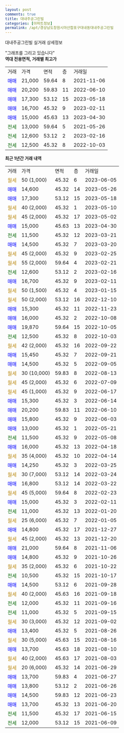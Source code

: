 ```yaml
---
layout: post
comments: true
title: 대내주공그린빌
categories: [아파트정보]
permalink: /apt/경상남도창원시마산합포구대내동대내주공그린빌
---
```


대내주공그린빌 실거래 상세정보

<script type="text/javascript">
  google.charts.load('current', {'packages':['line', 'corechart']});
  google.charts.setOnLoadCallback(drawChart);

  function drawChart() {
    var data = new google.visualization.DataTable();
    data.addColumn('date', '거래일');
    data.addColumn('number', "매매");
    data.addColumn('number', "전세");
    data.addColumn('number', "전매");

    data.addRows([[new Date(Date.parse("2023-06-05")), null, null, null], [new Date(Date.parse("2023-05-26")), 14600, null, null], [new Date(Date.parse("2023-05-18")), 17300, null, null], [new Date(Date.parse("2023-05-10")), null, null, null], [new Date(Date.parse("2023-05-02")), null, null, null], [new Date(Date.parse("2023-04-30")), 15000, null, null], [new Date(Date.parse("2023-03-21")), null, 11500, null], [new Date(Date.parse("2023-03-20")), 14500, null, null], [new Date(Date.parse("2023-02-25")), null, null, null], [new Date(Date.parse("2023-02-21")), null, null, null], [new Date(Date.parse("2023-02-16")), null, 12600, null], [new Date(Date.parse("2023-02-11")), 16700, null, null], [new Date(Date.parse("2023-01-15")), null, null, null], [new Date(Date.parse("2022-12-10")), null, null, null], [new Date(Date.parse("2022-11-23")), 15300, null, null], [new Date(Date.parse("2022-10-08")), 16000, null, null], [new Date(Date.parse("2022-10-05")), 19870, null, null], [new Date(Date.parse("2022-10-03")), null, 12500, null], [new Date(Date.parse("2022-09-22")), null, null, null], [new Date(Date.parse("2022-09-21")), 15450, null, null], [new Date(Date.parse("2022-09-05")), 14500, null, null], [new Date(Date.parse("2022-08-13")), null, null, null], [new Date(Date.parse("2022-07-09")), null, null, null], [new Date(Date.parse("2022-06-17")), null, null, null], [new Date(Date.parse("2022-06-14")), 15300, null, null], [new Date(Date.parse("2022-06-10")), 20200, null, null], [new Date(Date.parse("2022-06-03")), 15800, null, null], [new Date(Date.parse("2022-05-21")), 13000, null, null], [new Date(Date.parse("2022-05-08")), null, 11500, null], [new Date(Date.parse("2022-04-18")), 16000, null, null], [new Date(Date.parse("2022-04-14")), null, null, null], [new Date(Date.parse("2022-03-25")), 14250, null, null], [new Date(Date.parse("2022-03-24")), null, null, null], [new Date(Date.parse("2022-03-22")), 16800, null, null], [new Date(Date.parse("2022-02-23")), null, null, null], [new Date(Date.parse("2022-02-11")), 15000, null, null], [new Date(Date.parse("2022-01-20")), null, 11000, null], [new Date(Date.parse("2022-01-05")), null, null, null], [new Date(Date.parse("2021-12-27")), 14800, null, null], [new Date(Date.parse("2021-12-20")), null, null, null], [new Date(Date.parse("2021-11-06")), 21000, null, null], [new Date(Date.parse("2021-10-26")), 14800, null, null], [new Date(Date.parse("2021-10-22")), null, null, null], [new Date(Date.parse("2021-10-17")), null, 10500, null], [new Date(Date.parse("2021-09-28")), 14500, null, null], [new Date(Date.parse("2021-09-18")), null, null, null], [new Date(Date.parse("2021-09-16")), null, 12000, null], [new Date(Date.parse("2021-09-15")), null, 11000, null], [new Date(Date.parse("2021-09-02")), null, null, null], [new Date(Date.parse("2021-08-26")), 13400, null, null], [new Date(Date.parse("2021-08-16")), null, null, null], [new Date(Date.parse("2021-08-10")), 13700, null, null], [new Date(Date.parse("2021-08-03")), null, null, null], [new Date(Date.parse("2021-06-29")), null, null, null], [new Date(Date.parse("2021-06-27")), 13700, null, null], [new Date(Date.parse("2021-06-26")), 13800, null, null], [new Date(Date.parse("2021-06-23")), 14500, null, null], [new Date(Date.parse("2021-06-20")), 13700, null, null], [new Date(Date.parse("2021-06-15")), null, 11500, null], [new Date(Date.parse("2021-06-09")), null, 12000, null]]);

    var options = {
      hAxis: {
        format: 'yyyy/MM/dd'
      },    
      lineWidth: 0,
      pointsVisible: true,    
      title: '최근 1년간 유형별 실거래가 분포',
      legend: { position: 'bottom' }
    };

    var formatter = new google.visualization.NumberFormat({pattern:'###,###'} );
    formatter.format(data, 1);
    formatter.format(data, 2);
    
    setTimeout(function() {
        var chart = new google.visualization.LineChart(document.getElementById('columnchart_material'));
        chart.draw(data, (options));
        document.getElementById('loading').style.display = 'none';
    }, 200);
  }
</script>


<div id="loading" style="z-index:20; display: block; margin-left: 0px">"그래프를 그리고 있습니다"</div>
<div id="columnchart_material" style="width: 95%; margin-left: 0px; display: block"></div>
<!-- contents start -->
<b>역대 전용면적, 거래별 최고가</b>
<table class="sortable">
    <tr>
      <td>거래</td>
      <td>가격</td>
      <td>면적</td>
      <td>층</td>
      <td>거래일</td>
    </tr>
        <tr>
          <td><a style="color: blue">매매</a></td>
          <td>21,000</td>
          <td>59.64</td>
          <td>8</td>
          <td>2021-11-06</td>
        </tr>            <tr>
          <td><a style="color: blue">매매</a></td>
          <td>20,200</td>
          <td>59.83</td>
          <td>11</td>
          <td>2022-06-10</td>
        </tr>            <tr>
          <td><a style="color: blue">매매</a></td>
          <td>17,300</td>
          <td>53.12</td>
          <td>15</td>
          <td>2023-05-18</td>
        </tr>            <tr>
          <td><a style="color: blue">매매</a></td>
          <td>16,700</td>
          <td>45.32</td>
          <td>9</td>
          <td>2023-02-11</td>
        </tr>            <tr>
          <td><a style="color: blue">매매</a></td>
          <td>15,000</td>
          <td>45.63</td>
          <td>13</td>
          <td>2023-04-30</td>
        </tr>        
        <tr>
              <td><a style="color: darkgreen">전세</a></td>
              <td>13,000</td>
              <td>59.64</td>
              <td>5</td>
              <td>2021-05-26</td>
            </tr>            <tr>
              <td><a style="color: darkgreen">전세</a></td>
              <td>12,600</td>
              <td>53.12</td>
              <td>2</td>
              <td>2023-02-16</td>
            </tr>            <tr>
              <td><a style="color: darkgreen">전세</a></td>
              <td>12,500</td>
              <td>45.32</td>
              <td>8</td>
              <td>2022-10-03</td>
            </tr>        
    
</table>

<b>최근 1년간 거래 내역</b>

<table class="sortable">
    <tr>
      <td>거래</td>
      <td>가격</td>
      <td>면적</td>
      <td>층</td>
      <td>거래일</td>
    </tr>
    <tr>
      <td><a style="color: darkgoldenrod">월세</a></td>
      <td>50 (1,000)</td>
      <td>45.32</td>
      <td>6</td>
      <td>2023-06-05</td>
    </tr>          <tr>
      <td><a style="color: blue">매매</a></td>
      <td>14,600</td>
      <td>45.32</td>
      <td>14</td>
      <td>2023-05-26</td>
    </tr>          <tr>
      <td><a style="color: blue">매매</a></td>
      <td>17,300</td>
      <td>53.12</td>
      <td>15</td>
      <td>2023-05-18</td>
    </tr>          <tr>
      <td><a style="color: darkgoldenrod">월세</a></td>
      <td>40 (2,000)</td>
      <td>45.32</td>
      <td>1</td>
      <td>2023-05-10</td>
    </tr>          <tr>
      <td><a style="color: darkgoldenrod">월세</a></td>
      <td>45 (2,000)</td>
      <td>45.32</td>
      <td>17</td>
      <td>2023-05-02</td>
    </tr>          <tr>
      <td><a style="color: blue">매매</a></td>
      <td>15,000</td>
      <td>45.63</td>
      <td>13</td>
      <td>2023-04-30</td>
    </tr>          <tr>
      <td><a style="color: darkgreen">전세</a></td>
      <td>11,500</td>
      <td>45.32</td>
      <td>12</td>
      <td>2023-03-21</td>
    </tr>          <tr>
      <td><a style="color: blue">매매</a></td>
      <td>14,500</td>
      <td>45.32</td>
      <td>7</td>
      <td>2023-03-20</td>
    </tr>          <tr>
      <td><a style="color: darkgoldenrod">월세</a></td>
      <td>45 (2,000)</td>
      <td>45.32</td>
      <td>9</td>
      <td>2023-02-25</td>
    </tr>          <tr>
      <td><a style="color: darkgoldenrod">월세</a></td>
      <td>55 (2,000)</td>
      <td>59.64</td>
      <td>4</td>
      <td>2023-02-21</td>
    </tr>          <tr>
      <td><a style="color: darkgreen">전세</a></td>
      <td>12,600</td>
      <td>53.12</td>
      <td>2</td>
      <td>2023-02-16</td>
    </tr>          <tr>
      <td><a style="color: blue">매매</a></td>
      <td>16,700</td>
      <td>45.32</td>
      <td>9</td>
      <td>2023-02-11</td>
    </tr>          <tr>
      <td><a style="color: darkgoldenrod">월세</a></td>
      <td>50 (1,500)</td>
      <td>45.32</td>
      <td>4</td>
      <td>2023-01-15</td>
    </tr>          <tr>
      <td><a style="color: darkgoldenrod">월세</a></td>
      <td>50 (2,000)</td>
      <td>53.12</td>
      <td>16</td>
      <td>2022-12-10</td>
    </tr>          <tr>
      <td><a style="color: blue">매매</a></td>
      <td>15,300</td>
      <td>45.32</td>
      <td>11</td>
      <td>2022-11-23</td>
    </tr>          <tr>
      <td><a style="color: blue">매매</a></td>
      <td>16,000</td>
      <td>45.32</td>
      <td>2</td>
      <td>2022-10-08</td>
    </tr>          <tr>
      <td><a style="color: blue">매매</a></td>
      <td>19,870</td>
      <td>59.64</td>
      <td>15</td>
      <td>2022-10-05</td>
    </tr>          <tr>
      <td><a style="color: darkgreen">전세</a></td>
      <td>12,500</td>
      <td>45.32</td>
      <td>8</td>
      <td>2022-10-03</td>
    </tr>          <tr>
      <td><a style="color: darkgoldenrod">월세</a></td>
      <td>42 (2,000)</td>
      <td>45.32</td>
      <td>16</td>
      <td>2022-09-22</td>
    </tr>          <tr>
      <td><a style="color: blue">매매</a></td>
      <td>15,450</td>
      <td>45.32</td>
      <td>7</td>
      <td>2022-09-21</td>
    </tr>          <tr>
      <td><a style="color: blue">매매</a></td>
      <td>14,500</td>
      <td>45.32</td>
      <td>5</td>
      <td>2022-09-05</td>
    </tr>          <tr>
      <td><a style="color: darkgoldenrod">월세</a></td>
      <td>30 (10,000)</td>
      <td>59.83</td>
      <td>8</td>
      <td>2022-08-13</td>
    </tr>          <tr>
      <td><a style="color: darkgoldenrod">월세</a></td>
      <td>45 (2,000)</td>
      <td>45.32</td>
      <td>6</td>
      <td>2022-07-09</td>
    </tr>          <tr>
      <td><a style="color: darkgoldenrod">월세</a></td>
      <td>45 (1,000)</td>
      <td>45.32</td>
      <td>9</td>
      <td>2022-06-17</td>
    </tr>          <tr>
      <td><a style="color: blue">매매</a></td>
      <td>15,300</td>
      <td>45.32</td>
      <td>3</td>
      <td>2022-06-14</td>
    </tr>          <tr>
      <td><a style="color: blue">매매</a></td>
      <td>20,200</td>
      <td>59.83</td>
      <td>11</td>
      <td>2022-06-10</td>
    </tr>          <tr>
      <td><a style="color: blue">매매</a></td>
      <td>15,800</td>
      <td>45.32</td>
      <td>9</td>
      <td>2022-06-03</td>
    </tr>          <tr>
      <td><a style="color: blue">매매</a></td>
      <td>13,000</td>
      <td>45.32</td>
      <td>1</td>
      <td>2022-05-21</td>
    </tr>          <tr>
      <td><a style="color: darkgreen">전세</a></td>
      <td>11,500</td>
      <td>45.32</td>
      <td>9</td>
      <td>2022-05-08</td>
    </tr>          <tr>
      <td><a style="color: blue">매매</a></td>
      <td>16,000</td>
      <td>45.32</td>
      <td>13</td>
      <td>2022-04-18</td>
    </tr>          <tr>
      <td><a style="color: darkgoldenrod">월세</a></td>
      <td>35 (4,000)</td>
      <td>45.32</td>
      <td>10</td>
      <td>2022-04-14</td>
    </tr>          <tr>
      <td><a style="color: blue">매매</a></td>
      <td>14,250</td>
      <td>45.32</td>
      <td>3</td>
      <td>2022-03-25</td>
    </tr>          <tr>
      <td><a style="color: darkgoldenrod">월세</a></td>
      <td>30 (7,000)</td>
      <td>53.12</td>
      <td>14</td>
      <td>2022-03-24</td>
    </tr>          <tr>
      <td><a style="color: blue">매매</a></td>
      <td>16,800</td>
      <td>53.12</td>
      <td>14</td>
      <td>2022-03-22</td>
    </tr>          <tr>
      <td><a style="color: darkgoldenrod">월세</a></td>
      <td>45 (5,000)</td>
      <td>59.64</td>
      <td>8</td>
      <td>2022-02-23</td>
    </tr>          <tr>
      <td><a style="color: blue">매매</a></td>
      <td>15,000</td>
      <td>45.32</td>
      <td>3</td>
      <td>2022-02-11</td>
    </tr>          <tr>
      <td><a style="color: darkgreen">전세</a></td>
      <td>11,000</td>
      <td>45.32</td>
      <td>13</td>
      <td>2022-01-20</td>
    </tr>          <tr>
      <td><a style="color: darkgoldenrod">월세</a></td>
      <td>25 (6,000)</td>
      <td>45.32</td>
      <td>7</td>
      <td>2022-01-05</td>
    </tr>          <tr>
      <td><a style="color: blue">매매</a></td>
      <td>14,800</td>
      <td>45.32</td>
      <td>17</td>
      <td>2021-12-27</td>
    </tr>          <tr>
      <td><a style="color: darkgoldenrod">월세</a></td>
      <td>45 (2,000)</td>
      <td>45.32</td>
      <td>13</td>
      <td>2021-12-20</td>
    </tr>          <tr>
      <td><a style="color: blue">매매</a></td>
      <td>21,000</td>
      <td>59.64</td>
      <td>8</td>
      <td>2021-11-06</td>
    </tr>          <tr>
      <td><a style="color: blue">매매</a></td>
      <td>14,800</td>
      <td>45.32</td>
      <td>9</td>
      <td>2021-10-26</td>
    </tr>          <tr>
      <td><a style="color: darkgoldenrod">월세</a></td>
      <td>35 (2,000)</td>
      <td>45.32</td>
      <td>6</td>
      <td>2021-10-22</td>
    </tr>          <tr>
      <td><a style="color: darkgreen">전세</a></td>
      <td>10,500</td>
      <td>45.32</td>
      <td>15</td>
      <td>2021-10-17</td>
    </tr>          <tr>
      <td><a style="color: blue">매매</a></td>
      <td>14,500</td>
      <td>53.12</td>
      <td>6</td>
      <td>2021-09-28</td>
    </tr>          <tr>
      <td><a style="color: darkgoldenrod">월세</a></td>
      <td>40 (2,000)</td>
      <td>45.63</td>
      <td>16</td>
      <td>2021-09-18</td>
    </tr>          <tr>
      <td><a style="color: darkgreen">전세</a></td>
      <td>12,000</td>
      <td>45.32</td>
      <td>11</td>
      <td>2021-09-16</td>
    </tr>          <tr>
      <td><a style="color: darkgreen">전세</a></td>
      <td>11,000</td>
      <td>45.32</td>
      <td>5</td>
      <td>2021-09-15</td>
    </tr>          <tr>
      <td><a style="color: darkgoldenrod">월세</a></td>
      <td>30 (3,000)</td>
      <td>45.32</td>
      <td>12</td>
      <td>2021-09-02</td>
    </tr>          <tr>
      <td><a style="color: blue">매매</a></td>
      <td>13,400</td>
      <td>45.32</td>
      <td>5</td>
      <td>2021-08-26</td>
    </tr>          <tr>
      <td><a style="color: darkgoldenrod">월세</a></td>
      <td>30 (5,000)</td>
      <td>45.63</td>
      <td>15</td>
      <td>2021-08-16</td>
    </tr>          <tr>
      <td><a style="color: blue">매매</a></td>
      <td>13,700</td>
      <td>45.63</td>
      <td>18</td>
      <td>2021-08-10</td>
    </tr>          <tr>
      <td><a style="color: darkgoldenrod">월세</a></td>
      <td>40 (2,000)</td>
      <td>45.63</td>
      <td>17</td>
      <td>2021-08-03</td>
    </tr>          <tr>
      <td><a style="color: darkgoldenrod">월세</a></td>
      <td>20 (6,000)</td>
      <td>45.32</td>
      <td>14</td>
      <td>2021-06-29</td>
    </tr>          <tr>
      <td><a style="color: blue">매매</a></td>
      <td>13,700</td>
      <td>59.83</td>
      <td>4</td>
      <td>2021-06-27</td>
    </tr>          <tr>
      <td><a style="color: blue">매매</a></td>
      <td>13,800</td>
      <td>53.12</td>
      <td>2</td>
      <td>2021-06-26</td>
    </tr>          <tr>
      <td><a style="color: blue">매매</a></td>
      <td>14,500</td>
      <td>59.83</td>
      <td>12</td>
      <td>2021-06-23</td>
    </tr>          <tr>
      <td><a style="color: blue">매매</a></td>
      <td>13,700</td>
      <td>45.32</td>
      <td>13</td>
      <td>2021-06-20</td>
    </tr>          <tr>
      <td><a style="color: darkgreen">전세</a></td>
      <td>11,500</td>
      <td>45.32</td>
      <td>17</td>
      <td>2021-06-15</td>
    </tr>          <tr>
      <td><a style="color: darkgreen">전세</a></td>
      <td>12,000</td>
      <td>53.12</td>
      <td>15</td>
      <td>2021-06-09</td>
    </tr>      </table>
<!-- contents end -->    

